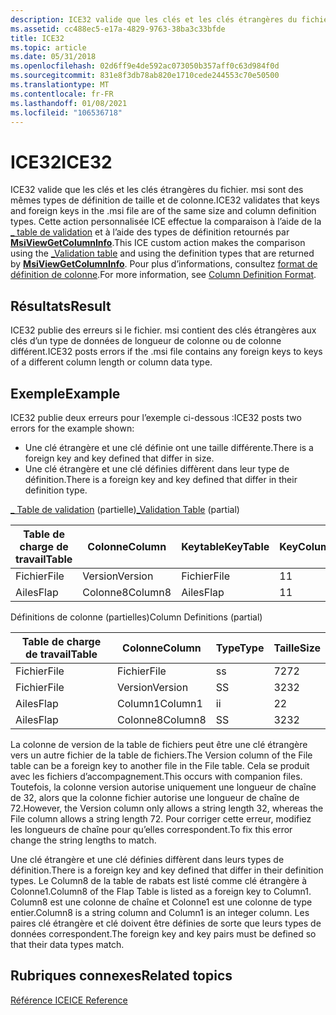 ```yaml
---
description: ICE32 valide que les clés et les clés étrangères du fichier. msi sont des mêmes types de définition de taille et de colonne.
ms.assetid: cc488ec5-e17a-4829-9763-38ba3c33bfde
title: ICE32
ms.topic: article
ms.date: 05/31/2018
ms.openlocfilehash: 02d6ff9e4de592ac073050b357aff0c63d984f0d
ms.sourcegitcommit: 831e8f3db78ab820e1710cede244553c70e50500
ms.translationtype: MT
ms.contentlocale: fr-FR
ms.lasthandoff: 01/08/2021
ms.locfileid: "106536718"
---
```

# <a name="ice32"></a><span data-ttu-id="e45a7-103">ICE32</span><span class="sxs-lookup"><span data-stu-id="e45a7-103">ICE32</span></span>

<span data-ttu-id="e45a7-104">ICE32 valide que les clés et les clés étrangères du fichier. msi sont des mêmes types de définition de taille et de colonne.</span><span class="sxs-lookup"><span data-stu-id="e45a7-104">ICE32 validates that keys and foreign keys in the .msi file are of the same size and column definition types.</span></span> <span data-ttu-id="e45a7-105">Cette action personnalisée ICE effectue la comparaison à l’aide de la [ \_ table de validation](-validation-table.md) et à l’aide des types de définition retournés par [**MsiViewGetColumnInfo**](/windows/desktop/api/Msiquery/nf-msiquery-msiviewgetcolumninfo).</span><span class="sxs-lookup"><span data-stu-id="e45a7-105">This ICE custom action makes the comparison using the [\_Validation table](-validation-table.md) and using the definition types that are returned by [**MsiViewGetColumnInfo**](/windows/desktop/api/Msiquery/nf-msiquery-msiviewgetcolumninfo).</span></span> <span data-ttu-id="e45a7-106">Pour plus d’informations, consultez [format de définition de colonne](column-definition-format.md).</span><span class="sxs-lookup"><span data-stu-id="e45a7-106">For more information, see [Column Definition Format](column-definition-format.md).</span></span>

## <a name="result"></a><span data-ttu-id="e45a7-107">Résultats</span><span class="sxs-lookup"><span data-stu-id="e45a7-107">Result</span></span>

<span data-ttu-id="e45a7-108">ICE32 publie des erreurs si le fichier. msi contient des clés étrangères aux clés d’un type de données de longueur de colonne ou de colonne différent.</span><span class="sxs-lookup"><span data-stu-id="e45a7-108">ICE32 posts errors if the .msi file contains any foreign keys to keys of a different column length or column data type.</span></span>

## <a name="example"></a><span data-ttu-id="e45a7-109">Exemple</span><span class="sxs-lookup"><span data-stu-id="e45a7-109">Example</span></span>

<span data-ttu-id="e45a7-110">ICE32 publie deux erreurs pour l’exemple ci-dessous :</span><span class="sxs-lookup"><span data-stu-id="e45a7-110">ICE32 posts two errors for the example shown:</span></span>

-   <span data-ttu-id="e45a7-111">Une clé étrangère et une clé définie ont une taille différente.</span><span class="sxs-lookup"><span data-stu-id="e45a7-111">There is a foreign key and key defined that differ in size.</span></span>
-   <span data-ttu-id="e45a7-112">Une clé étrangère et une clé définies diffèrent dans leur type de définition.</span><span class="sxs-lookup"><span data-stu-id="e45a7-112">There is a foreign key and key defined that differ in their definition type.</span></span>

<span data-ttu-id="e45a7-113">[ \_ Table de validation](-validation-table.md) (partielle)</span><span class="sxs-lookup"><span data-stu-id="e45a7-113">[\_Validation Table](-validation-table.md) (partial)</span></span>



| <span data-ttu-id="e45a7-114">Table de charge de travail</span><span class="sxs-lookup"><span data-stu-id="e45a7-114">Table</span></span> | <span data-ttu-id="e45a7-115">Colonne</span><span class="sxs-lookup"><span data-stu-id="e45a7-115">Column</span></span>  | <span data-ttu-id="e45a7-116">Keytable</span><span class="sxs-lookup"><span data-stu-id="e45a7-116">KeyTable</span></span> | <span data-ttu-id="e45a7-117">KeyColumn</span><span class="sxs-lookup"><span data-stu-id="e45a7-117">KeyColumn</span></span> |
|-------|---------|----------|-----------|
| <span data-ttu-id="e45a7-118">Fichier</span><span class="sxs-lookup"><span data-stu-id="e45a7-118">File</span></span>  | <span data-ttu-id="e45a7-119">Version</span><span class="sxs-lookup"><span data-stu-id="e45a7-119">Version</span></span> | <span data-ttu-id="e45a7-120">Fichier</span><span class="sxs-lookup"><span data-stu-id="e45a7-120">File</span></span>     | <span data-ttu-id="e45a7-121">1</span><span class="sxs-lookup"><span data-stu-id="e45a7-121">1</span></span>         |
| <span data-ttu-id="e45a7-122">Ailes</span><span class="sxs-lookup"><span data-stu-id="e45a7-122">Flap</span></span>  | <span data-ttu-id="e45a7-123">Colonne8</span><span class="sxs-lookup"><span data-stu-id="e45a7-123">Column8</span></span> | <span data-ttu-id="e45a7-124">Ailes</span><span class="sxs-lookup"><span data-stu-id="e45a7-124">Flap</span></span>     | <span data-ttu-id="e45a7-125">1</span><span class="sxs-lookup"><span data-stu-id="e45a7-125">1</span></span>         |



 

<span data-ttu-id="e45a7-126">Définitions de colonne (partielles)</span><span class="sxs-lookup"><span data-stu-id="e45a7-126">Column Definitions (partial)</span></span>



| <span data-ttu-id="e45a7-127">Table de charge de travail</span><span class="sxs-lookup"><span data-stu-id="e45a7-127">Table</span></span> | <span data-ttu-id="e45a7-128">Colonne</span><span class="sxs-lookup"><span data-stu-id="e45a7-128">Column</span></span>  | <span data-ttu-id="e45a7-129">Type</span><span class="sxs-lookup"><span data-stu-id="e45a7-129">Type</span></span> | <span data-ttu-id="e45a7-130">Taille</span><span class="sxs-lookup"><span data-stu-id="e45a7-130">Size</span></span> |
|-------|---------|------|------|
| <span data-ttu-id="e45a7-131">Fichier</span><span class="sxs-lookup"><span data-stu-id="e45a7-131">File</span></span>  | <span data-ttu-id="e45a7-132">Fichier</span><span class="sxs-lookup"><span data-stu-id="e45a7-132">File</span></span>    | <span data-ttu-id="e45a7-133">s</span><span class="sxs-lookup"><span data-stu-id="e45a7-133">s</span></span>    | <span data-ttu-id="e45a7-134">72</span><span class="sxs-lookup"><span data-stu-id="e45a7-134">72</span></span>   |
| <span data-ttu-id="e45a7-135">Fichier</span><span class="sxs-lookup"><span data-stu-id="e45a7-135">File</span></span>  | <span data-ttu-id="e45a7-136">Version</span><span class="sxs-lookup"><span data-stu-id="e45a7-136">Version</span></span> | <span data-ttu-id="e45a7-137">S</span><span class="sxs-lookup"><span data-stu-id="e45a7-137">S</span></span>    | <span data-ttu-id="e45a7-138">32</span><span class="sxs-lookup"><span data-stu-id="e45a7-138">32</span></span>   |
| <span data-ttu-id="e45a7-139">Ailes</span><span class="sxs-lookup"><span data-stu-id="e45a7-139">Flap</span></span>  | <span data-ttu-id="e45a7-140">Column1</span><span class="sxs-lookup"><span data-stu-id="e45a7-140">Column1</span></span> | <span data-ttu-id="e45a7-141">i</span><span class="sxs-lookup"><span data-stu-id="e45a7-141">i</span></span>    | <span data-ttu-id="e45a7-142">2</span><span class="sxs-lookup"><span data-stu-id="e45a7-142">2</span></span>    |
| <span data-ttu-id="e45a7-143">Ailes</span><span class="sxs-lookup"><span data-stu-id="e45a7-143">Flap</span></span>  | <span data-ttu-id="e45a7-144">Colonne8</span><span class="sxs-lookup"><span data-stu-id="e45a7-144">Column8</span></span> | <span data-ttu-id="e45a7-145">S</span><span class="sxs-lookup"><span data-stu-id="e45a7-145">S</span></span>    | <span data-ttu-id="e45a7-146">32</span><span class="sxs-lookup"><span data-stu-id="e45a7-146">32</span></span>   |



 

<span data-ttu-id="e45a7-147">La colonne de version de la table de fichiers peut être une clé étrangère vers un autre fichier de la table de fichiers.</span><span class="sxs-lookup"><span data-stu-id="e45a7-147">The Version column of the File table can be a foreign key to another file in the File table.</span></span> <span data-ttu-id="e45a7-148">Cela se produit avec les fichiers d’accompagnement.</span><span class="sxs-lookup"><span data-stu-id="e45a7-148">This occurs with companion files.</span></span> <span data-ttu-id="e45a7-149">Toutefois, la colonne version autorise uniquement une longueur de chaîne de 32, alors que la colonne fichier autorise une longueur de chaîne de 72.</span><span class="sxs-lookup"><span data-stu-id="e45a7-149">However, the Version column only allows a string length 32, whereas the File column allows a string length 72.</span></span> <span data-ttu-id="e45a7-150">Pour corriger cette erreur, modifiez les longueurs de chaîne pour qu’elles correspondent.</span><span class="sxs-lookup"><span data-stu-id="e45a7-150">To fix this error change the string lengths to match.</span></span>

<span data-ttu-id="e45a7-151">Une clé étrangère et une clé définies diffèrent dans leurs types de définition.</span><span class="sxs-lookup"><span data-stu-id="e45a7-151">There is a foreign key and key defined that differ in their definition types.</span></span> <span data-ttu-id="e45a7-152">Le Column8 de la table de rabats est listé comme clé étrangère à Colonne1.</span><span class="sxs-lookup"><span data-stu-id="e45a7-152">Column8 of the Flap Table is listed as a foreign key to Column1.</span></span> <span data-ttu-id="e45a7-153">Column8 est une colonne de chaîne et Colonne1 est une colonne de type entier.</span><span class="sxs-lookup"><span data-stu-id="e45a7-153">Column8 is a string column and Column1 is an integer column.</span></span> <span data-ttu-id="e45a7-154">Les paires clé étrangère et clé doivent être définies de sorte que leurs types de données correspondent.</span><span class="sxs-lookup"><span data-stu-id="e45a7-154">The foreign key and key pairs must be defined so that their data types match.</span></span>

## <a name="related-topics"></a><span data-ttu-id="e45a7-155">Rubriques connexes</span><span class="sxs-lookup"><span data-stu-id="e45a7-155">Related topics</span></span>

<dl> <dt>

[<span data-ttu-id="e45a7-156">Référence ICE</span><span class="sxs-lookup"><span data-stu-id="e45a7-156">ICE Reference</span></span>](ice-reference.md)
</dt> </dl>

 

 



